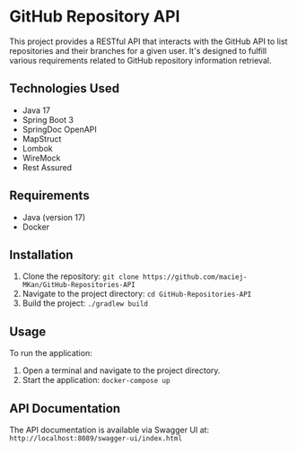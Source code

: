 # GitHub Repository API

This project provides a RESTful API that interacts with the GitHub API to list repositories and their branches for a given user. It's designed to fulfill various requirements related to GitHub repository information retrieval.

## Technologies Used

- Java 17
- Spring Boot 3
- SpringDoc OpenAPI
- MapStruct
- Lombok
- WireMock
- Rest Assured

## Requirements

- Java (version 17)
- Docker

## Installation

1. Clone the repository: `git clone https://github.com/maciej-MKan/GitHub-Repositories-API`
2. Navigate to the project directory: `cd GitHub-Repositories-API`
3. Build the project: `./gradlew build`

## Usage

To run the application:

1. Open a terminal and navigate to the project directory.
2. Start the application: `docker-compose up`

## API Documentation

The API documentation is available via Swagger UI at: `http://localhost:8089/swagger-ui/index.html`

